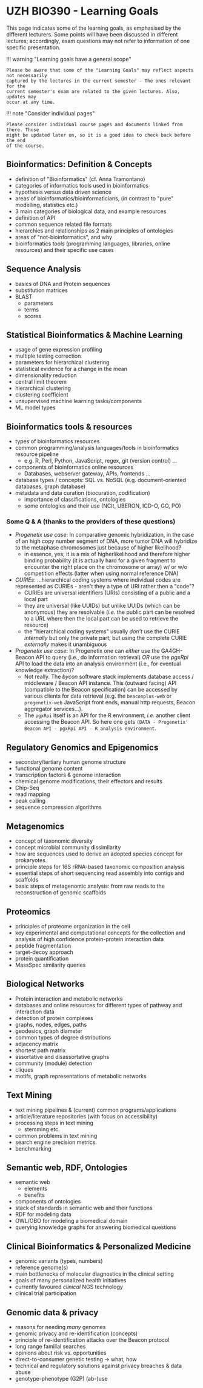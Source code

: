# UZH BIO390 - Learning Goals

This page indicates some of the learning goals, as emphasised by the different lecturers. Some points will have been discussed in different lectures; accordingly, exam questions may not refer to information of one specific presentation.

!!! warning "Learning goals have a general scope"

    Please be aware that some of the "Learning Goals" may reflect aspects not necessarily
    captured by the lectures in the current semester - The ones relevant for the
    current semester's exam are related to the given lectures. Also, updates may
    occur at any time.

!!! note "Consider individual pages"

    Please consider individual course pages and documents linked from there. Those
    might be updated later on, so it is a good idea to check back before the end
    of the course.

## Bioinformatics: Definition & Concepts

* definition of "Bioinformatics" (cf. Anna Tramontano)
* categories of informatics tools used in bioinformatics
* hypothesis versus data driven science
* areas of bioinformatics/bioinformaticians, (in contrast to "pure" modelling, statistics etc.)
* 3 main categories of biological data, and example resources
* definition of API
* common sequence related file formats
* hierarchies and relationships as 2 main principles of ontologies
* areas of "not-bioinformatics", and why
* bioinformatics tools (programming languages, libraries, online resources) and their specific use cases


## Sequence Analysis

* basics of DNA and Protein sequences
* substitution matrices
* BLAST
    - parameters
    - terms
    - scores


## Statistical Bioinformatics & Machine Learning

* usage of gene expression profiling
* multiple testing correction
* parameters for hierarchical clustering
* statistical evidence for a change in the mean
* dimensionality reduction
* central limit theorem
* hierarchical clustering
* clustering coefficient
* unsupervised machine learning tasks/components
* ML model types


## Bioinformatics tools & resources

* types of bioinformatics resources
* common programming/analysis languages/tools in bioinformatics resource pipeline
    - e.g. R, Perl, Python, JavaScript, regex, git (version control) ... 
* components of bioinformatics online resources
    - Databases, webserver gateway, APIs, frontends ...
* database types / concepts: SQL vs. NoSQL (e.g. document-oriented databases, graph database)
* metadata and data curation (biocuration, codification)
    - importance of classifications, ontologies
    - some ontologies and their use (NCIt, UBERON, ICD-O, GO, PO)

### Some Q & A (thanks to the providers of these questions)

* _Progenetix use case_: In comparative genomic hybridization, in the case of an high
copy number segment of DNA, more tumor DNA will hybridize to the metaphase chromosomes
just because of higher likelihood?
    - in essence, yes; it is a mix of higherlikelihood and therefore higher binding
      probability (it is actually hard for a given fragment to encounter the right
      place on the chromosome or array) w/ or w/o competition effects (latter when using normal
      reference DNA)
* _CURIEs_: ...hierarchical coding systems where individual codes are represented as
  CURIEs - aren't they a type of URI rather then a "code"?
    - CURIEs are universal identifiers (URIs) consisting of a public and a local
      part
    - they are universal (like UUIDs) but unlike UUIDs (which can be anonymous)
      they are resolvable (_i.e._ the public part can be resolved to a URL where
      then the local part can be used to retrieve the resource)
    - the "hierarchical coding systems" usually _don't_ use the CURIE _internally_
      but only the private part; but using the complete CURIE _externally_
      makes it unambiguous
* _Progenetix use case_: In Progenetix one can *either* use the GA4GH-Beacon API to
  query (i.e., do information retrieval) *OR* use the _pgxRpi_ API to load the data
  into an analysis environment (i.e., for eventual knowledge extraction)?
    - Not really. The _bycon_ software stack implements database access / middleware /
      Beacon API instance. This (outward facing) API (compatible to the Beacon specification)
      can be accessed by various clients for data retrieval (e.g. the `beaconplus-web`
      or `progenetix-web` JavaScript front ends, manual http requests, Beacon aggregator
      services...).
    - The `pgxRpi` itself is an API for the R environment, _i.e._ another client
      accessing the Beacon API. So here one gets
      `(DATA - Progenetix' Beacon API - pgxRpi API - R analysis environment`.


## Regulatory Genomics and Epigenomics

* secondary/tertiary human genome structure
* functional genome content
* transcription factors & genome interaction
* chemical genome modifications, their effectors and results
* Chip-Seq
* read mapping
* peak calling
* sequence compression algorithms


## Metagenomics

* concept of taxonomic diversity
* concept microbial community dissimilarity
* how are sequences used to derive an adopted species concept for prokaryotes
* principle steps for 16S rRNA-based taxonomic composition analysis
* essential steps of short sequencing read assembly into contigs and scaffolds
* basic steps of metagenomic analysis: from raw reads to the reconstruction of
  genomic scaffolds


## Proteomics

* principles of proteome organization in the cell
* key experimental and computational concepts for the collection and analysis of
  high confidence protein-protein interaction data
* peptide fragmentation
* target-decoy approach
* protein quantification
* MassSpec similarity queries


## Biological Networks

* Protein interaction and metabolic networks
* databases and online resources for different types of pathway and interaction
  data
* detection of protein complexes
* graphs, nodes, edges, paths
* geodesics, graph diameter
* common types of degree distributions
* adjacency matrix
* shortest path matrix
* assortative and disassortative graphs
* community (module) detection
* cliques
* motifs, graph representations of metabolic networks


## Text Mining

* text mining pipelines & (current) common programs/applications
* article/literature repositories (with focus on accessibility)
* processing steps in text mining
    - stemming etc.
* common problems in text mining
* search engine precision metrics
* benchmarking


## Semantic web, RDF, Ontologies

* semantic web
    - elements
    - benefits
* components of ontologies
* stack of standards in semantic web and their functions
* RDF for modeling data
* OWL/OBO for modeling a biomedical domain
* querying knowledge graphs for answering biomedical questions


## Clinical Bioinformatics & Personalized Medicine

* genomic variants (types, numbers)
* reference genome(s)
* main bottlenecks of molecular diagnostics in the clinical setting
* goals of many personalized health initiatives
* currently favoured _clinical_ NGS technology
* clinical trial participation


## Genomic data & privacy

* reasons for needing _many_ genomes
* genomic privacy and re-identification (concepts)
* principle of re-identification attacks over the Beacon protocol
* long range familial searches
* opinions about risk vs. opportunities
* direct-to-consumer genetic testing -> what, how
* technical and regulatory solutions against privacy breaches & data abuse
* genotype-phenotype (G2P) (ab-)use

